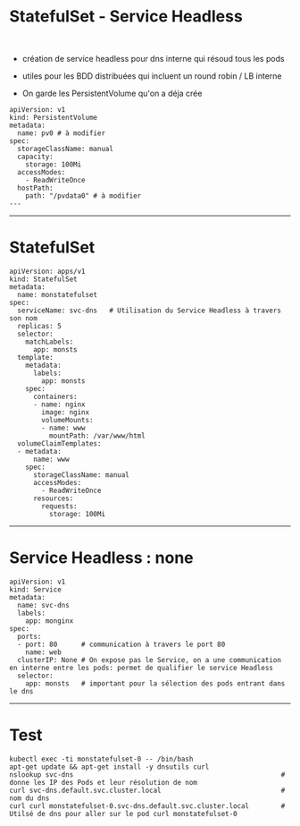 # StatefulSet - Service Headless


<br>

* création de service headless pour dns interne qui résoud tous les pods

* utiles pour les BDD distribuées qui incluent un round robin / LB interne

* On garde les PersistentVolume qu'on a déja crée


```
apiVersion: v1
kind: PersistentVolume
metadata:
  name: pv0 # à modifier
spec:
  storageClassName: manual
  capacity:
    storage: 100Mi
  accessModes:
    - ReadWriteOnce
  hostPath:
    path: "/pvdata0" # à modifier
---
```


-----------------------------------------------------------------------

# StatefulSet

```
apiVersion: apps/v1
kind: StatefulSet
metadata:
  name: monstatefulset
spec:
  serviceName: svc-dns   # Utilisation du Service Headless à travers son nom
  replicas: 5
  selector:
    matchLabels:
      app: monsts
  template:
    metadata:
      labels:
        app: monsts
    spec:
      containers:
      - name: nginx
        image: nginx
        volumeMounts:
        - name: www
          mountPath: /var/www/html
  volumeClaimTemplates:
  - metadata:
      name: www
    spec:
      storageClassName: manual
      accessModes:
        - ReadWriteOnce
      resources:
        requests:
          storage: 100Mi
```

-----------------------------------------------------------------------

# Service Headless : none

```
apiVersion: v1
kind: Service
metadata:
  name: svc-dns
  labels:
    app: monginx
spec:
  ports:
  - port: 80      # communication à travers le port 80 
    name: web
  clusterIP: None # On expose pas le Service, on a une communication en interne	entre les pods: permet de qualifier le service Headless
  selector:
    app: monsts   # important pour la sélection des pods entrant dans le dns
```


-------------------------------------------------------------------------

# Test

```
kubectl exec -ti monstatefulset-0 -- /bin/bash
apt-get update && apt-get install -y dnsutils curl
nslookup svc-dns                                                    # donne les IP des Pods et leur résolution de nom
curl svc-dns.default.svc.cluster.local                              # nom du dns
curl curl monstatefulset-0.svc-dns.default.svc.cluster.local        # Utilsé de dns pour aller sur le pod curl monstatefulset-0
```
